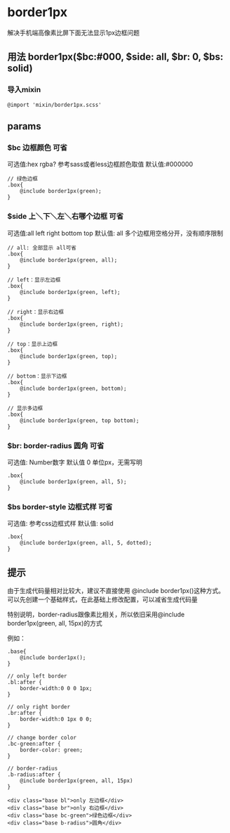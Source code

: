 # border1px
解决手机端高像素比屏下面无法显示1px边框问题



## 用法 border1px($bc:#000, $side: all, $br: 0, $bs: solid)

### 导入mixin

    @import 'mixin/border1px.scss'

## params

### $bc 边框颜色 可省
可选值:hex rgba? 参考sass或者less边框颜色取值
默认值:#000000

    // 绿色边框
    .box{
        @include border1px(green);
    }

### $side 上＼下＼左＼右哪个边框 可省
可选值:all left right bottom top
默认值: all
多个边框用空格分开，没有顺序限制

    // all: 全部显示 all可省
    .box{
        @include border1px(green, all);
    }

    // left：显示左边框
    .box{
        @include border1px(green, left);
    }

    // right：显示右边框
    .box{
        @include border1px(green, right);
    }

    // top：显示上边框
    .box{
        @include border1px(green, top);
    }

    // bottom：显示下边框
    .box{
        @include border1px(green, bottom);
    }

    // 显示多边框
    .box{
        @include border1px(green, top bottom);
    }

### $br: border-radius 圆角 可省
可选值: Number数字
默认值 0
单位px，无需写明

    .box{
        @include border1px(green, all, 5);
    }


### $bs border-style 边框式样 可省
可选值: 参考css边框式样
默认值: solid

    .box{
        @include border1px(green, all, 5, dotted);
    }


## 提示
由于生成代码量相对比较大，建议不直接使用 @include border1px()这种方式。
可以先创建一个基础样式，在此基础上修改配置，可以减省生成代码量

特别说明，border-radius跟像素比相关，所以依旧采用@include border1px(green, all, 15px)的方式

例如：

    .base{
        @include border1px();
    }

    // only left border
    .bl:after {
        border-width:0 0 0 1px;
    }

    // only right border
    .br:after {
        border-width:0 1px 0 0;
    }

    // change border color
    .bc-green:after {
        border-color: green;
    }

    // border-radius
    .b-radius:after {
        @include border1px(green, all, 15px)
    }

    <div class="base bl">only 左边框</div>
    <div class="base br">only 右边框</div>
    <div class="base bc-green">绿色边框</div>
    <div class="base b-radius">圆角</div>
